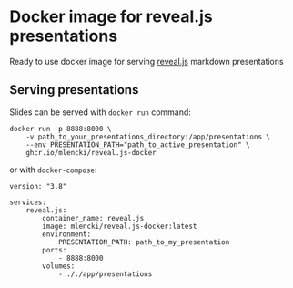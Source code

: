 # Docker image for reveal.js presentations

Ready to use docker image for serving [reveal.js](https://github.com/hakimel/reveal.js) markdown presentations

## Serving presentations

Slides can be served with `docker run` command:

```
docker run -p 8888:8000 \
    -v path_to_your_presentations_directory:/app/presentations \
    --env PRESENTATION_PATH="path_to_active_presentation" \
    ghcr.io/mlencki/reveal.js-docker
```

or with `docker-compose`:

```
version: "3.8"

services:
    reveal.js:
        container_name: reveal.js
        image: mlencki/reveal.js-docker:latest
        environment:
            PRESENTATION_PATH: path_to_my_presentation
        ports:
            - 8888:8000
        volumes:
            - ./:/app/presentations
```
